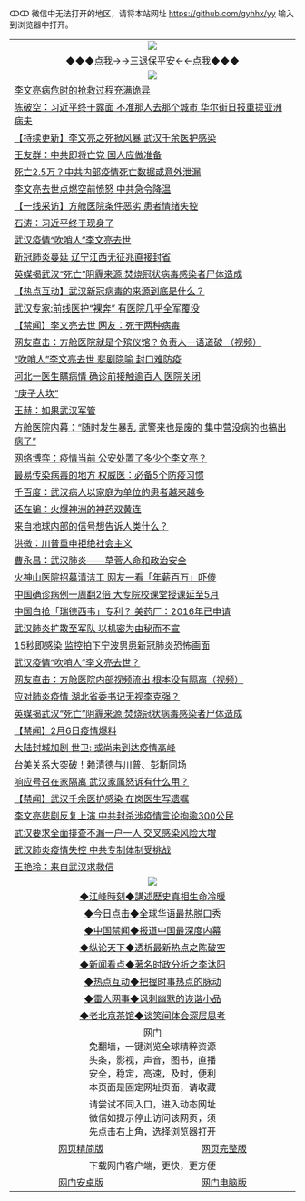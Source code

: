 ↀↀ 微信中无法打开的地区，请将本站网址 https://github.com/gyhhx/yy 输入到浏览器中打开。 

 <table>
  <tr>
    <td colspan="2" align=center><img src="https://github.com/gyhhx/image-upload/blob/master/3t.jpg"></td>
 </tr>
 <tr><td colspan="2" align="center"><a href="https://xball.casa/oo.aspx?name=ogQuit&key=eqxowaguscvmxdgc&from=yy">◆◆◆点我→→三退保平安←←点我◆◆◆</a></td></tr>
  <tr>
    <td colspan="2" align=center><img src="https://cdn.jsdelivr.net/gh/gyoupiodf/im1/%E7%BD%91%E9%97%A8%E6%96%B0%E9%97%BB1.jpg"></td>
 </tr>
<tr><td colspan="2" align="left"><a href="https://xball.casa/oo.aspx?name=c1127116&key=eqxowaguscvmxdgc&from=yy">李文亮病危时的抢救过程充满诡异</a></td></tr>
<tr><td colspan="2" align="left"><a href="https://xball.casa/oo.aspx?name=c1127103&key=eqxowaguscvmxdgc&from=yy">陈破空：习近平终于露面 不准那人去那个城市 华尔街日报重提亚洲病夫</a></td></tr>
<tr><td colspan="2" align="left"><a href="https://xball.casa/oo.aspx?name=c1120084&key=eqxowaguscvmxdgc&from=yy">【持续更新】李文亮之死掀风暴 武汉千余医护感染</a></td></tr>
<tr><td colspan="2" align="left"><a href="https://xball.casa/oo.aspx?name=c1127117&key=eqxowaguscvmxdgc&from=yy">王友群：中共即将亡党 国人应做准备</a></td></tr>
<tr><td colspan="2" align="left"><a href="https://xball.casa/oo.aspx?name=c1127128&key=eqxowaguscvmxdgc&from=yy">死亡2.5万？中共内部疫情死亡数据或意外泄漏</a></td></tr>
<tr><td colspan="2" align="left"><a href="https://xball.casa/oo.aspx?name=c1127111&key=eqxowaguscvmxdgc&from=yy">李文亮去世点燃空前愤怒 中共急令降温</a></td></tr>
<tr><td colspan="2" align="left"><a href="https://xball.casa/oo.aspx?name=c1127014&key=eqxowaguscvmxdgc&from=yy">【一线采访】方舱医院条件恶劣 患者情绪失控</a></td></tr>
<tr><td colspan="2" align="left"><a href="https://xball.casa/oo.aspx?name=c1127051&key=eqxowaguscvmxdgc&from=yy">石涛：习近平终于现身了</a></td></tr>
<tr><td colspan="2" align="left"><a href="https://xball.casa/oo.aspx?name=c1127013&key=eqxowaguscvmxdgc&from=yy">武汉疫情“吹哨人”李文亮去世</a></td></tr>
<tr><td colspan="2" align="left"><a href="https://xball.casa/oo.aspx?name=c1127101&key=eqxowaguscvmxdgc&from=yy">新冠肺炎蔓延 辽宁江西无征兆直接封省</a></td></tr>
<tr><td colspan="2" align="left"><a href="https://xball.casa/oo.aspx?name=c1127068&key=eqxowaguscvmxdgc&from=yy">英媒揭武汉“死亡”阴霾来源:焚烧冠状病毒感染者尸体造成</a></td></tr>
<tr><td colspan="2" align="left"><a href="https://xball.casa/oo.aspx?name=c1127113&key=eqxowaguscvmxdgc&from=yy">【热点互动】武汉新冠病毒的来源到底是什么？</a></td></tr>
<tr><td colspan="2" align="left"><a href="https://xball.casa/oo.aspx?name=c1127130&key=eqxowaguscvmxdgc&from=yy">武汉专家:前线医护“裸奔” 有医院几乎全军覆没</a></td></tr>
<tr><td colspan="2" align="left"><a href="https://xball.casa/oo.aspx?name=c1127132&key=eqxowaguscvmxdgc&from=yy">【禁闻】李文亮去世 网友：死于两种病毒</a></td></tr>
<tr><td colspan="2" align="left"><a href="https://xball.casa/oo.aspx?name=c1127015&key=eqxowaguscvmxdgc&from=yy">网友直击：方舱医院就是个殡仪馆？负责人一语道破 （视频）</a></td></tr>
<tr><td colspan="2" align="left"><a href="https://xball.casa/oo.aspx?name=c1127131&key=eqxowaguscvmxdgc&from=yy">“吹哨人”李文亮去世 悲剧隐喻 封口难防疫</a></td></tr>
<tr><td colspan="2" align="left"><a href="https://xball.casa/oo.aspx?name=c1127129&key=eqxowaguscvmxdgc&from=yy">河北一医生瞒病情 确诊前接触逾百人 医院关闭</a></td></tr>
<tr><td colspan="2" align="left"><a href="https://xball.casa/oo.aspx?name=c1127134&key=eqxowaguscvmxdgc&from=yy">“庚子大坎”</a></td></tr>
<tr><td colspan="2" align="left"><a href="https://xball.casa/oo.aspx?name=c1127034&key=eqxowaguscvmxdgc&from=yy">王赫：如果武汉军管</a></td></tr>
<tr><td colspan="2" align="left"><a href="https://xball.casa/oo.aspx?name=c1127106&key=eqxowaguscvmxdgc&from=yy">方舱医院内幕：“随时发生暴乱 武警来也是废的 集中营没病的也搞出病了”</a></td></tr>
<tr><td colspan="2" align="left"><a href="https://xball.casa/oo.aspx?name=c1127036&key=eqxowaguscvmxdgc&from=yy">网络博弈：疫情当前 公安处置了多少个李文亮？</a></td></tr>
<tr><td colspan="2" align="left"><a href="https://xball.casa/oo.aspx?name=c1127100&key=eqxowaguscvmxdgc&from=yy">最易传染病毒的地方 权威医：必备5个防疫习惯</a></td></tr>
<tr><td colspan="2" align="left"><a href="https://xball.casa/oo.aspx?name=c1127018&key=eqxowaguscvmxdgc&from=yy">千百度：武汉病人以家庭为单位的患者越来越多</a></td></tr>
<tr><td colspan="2" align="left"><a href="https://xball.casa/oo.aspx?name=c1127119&key=eqxowaguscvmxdgc&from=yy">还在骗：火爆神洲的神药双黄连</a></td></tr>
<tr><td colspan="2" align="left"><a href="https://xball.casa/oo.aspx?name=c1127090&key=eqxowaguscvmxdgc&from=yy">来自地球内部的信号想告诉人类什么？</a></td></tr>
<tr><td colspan="2" align="left"><a href="https://xball.casa/oo.aspx?name=c1127126&key=eqxowaguscvmxdgc&from=yy">洪微：川普重申拒绝社会主义</a></td></tr>
<tr><td colspan="2" align="left"><a href="https://xball.casa/oo.aspx?name=c1127127&key=eqxowaguscvmxdgc&from=yy">曹永昌：武汉肺炎——草菅人命和政治安全</a></td></tr>
<tr><td colspan="2" align="left"><a href="https://xball.casa/oo.aspx?name=c1127063&key=eqxowaguscvmxdgc&from=yy">火神山医院招募清洁工 网友一看「年薪百万」吓傻</a></td></tr>
<tr><td colspan="2" align="left"><a href="https://xball.casa/oo.aspx?name=c1127109&key=eqxowaguscvmxdgc&from=yy">中国确诊病例一周翻2倍 大专院校课堂授课延至5月</a></td></tr>
<tr><td colspan="2" align="left"><a href="https://xball.casa/oo.aspx?name=c1127065&key=eqxowaguscvmxdgc&from=yy">中国白抢「瑞德西韦」专利？ 美药厂：2016年已申请</a></td></tr>
<tr><td colspan="2" align="left"><a href="https://xball.casa/oo.aspx?name=c1127088&key=eqxowaguscvmxdgc&from=yy">武汉肺炎扩散至军队 以机密为由秘而不宣</a></td></tr>
<tr><td colspan="2" align="left"><a href="https://xball.casa/oo.aspx?name=c1127049&key=eqxowaguscvmxdgc&from=yy">15秒即感染 监控拍下宁波男患新冠肺炎恐怖画面</a></td></tr>
<tr><td colspan="2" align="left"><a href="https://xball.casa/oo.aspx?name=c1127110&key=eqxowaguscvmxdgc&from=yy">武汉疫情“吹哨人”李文亮去世？</a></td></tr>
<tr><td colspan="2" align="left"><a href="https://xball.casa/oo.aspx?name=c1127141&key=eqxowaguscvmxdgc&from=yy">网友直击：方舱医院内部视频流出 根本没有隔离（视频）</a></td></tr>
<tr><td colspan="2" align="left"><a href="https://xball.casa/oo.aspx?name=c1127146&key=eqxowaguscvmxdgc&from=yy">应对肺炎疫情 湖北省委书记无视李克强？</a></td></tr>
<tr><td colspan="2" align="left"><a href="https://xball.casa/oo.aspx?name=c1127148&key=eqxowaguscvmxdgc&from=yy">英媒揭武汉“死亡”阴霾来源:焚烧冠状病毒感染者尸体造成</a></td></tr>
<tr><td colspan="2" align="left"><a href="https://xball.casa/oo.aspx?name=c1127142&key=eqxowaguscvmxdgc&from=yy">【禁闻】2月6日疫情爆料</a></td></tr>
<tr><td colspan="2" align="left"><a href="https://xball.casa/oo.aspx?name=c1127133&key=eqxowaguscvmxdgc&from=yy">大陆封城加剧 世卫: 或尚未到达疫情高峰</a></td></tr>
<tr><td colspan="2" align="left"><a href="https://xball.casa/oo.aspx?name=c1127150&key=eqxowaguscvmxdgc&from=yy">台美关系大突破！赖清德与川普、彭斯同场</a></td></tr>
<tr><td colspan="2" align="left"><a href="https://xball.casa/oo.aspx?name=c1127012&key=eqxowaguscvmxdgc&from=yy">响应号召在家隔离 武汉家属怒诉有什么用？</a></td></tr>
<tr><td colspan="2" align="left"><a href="https://xball.casa/oo.aspx?name=c1127115&key=eqxowaguscvmxdgc&from=yy">【禁闻】武汉千余医护感染 在岗医生写遗嘱</a></td></tr>
<tr><td colspan="2" align="left"><a href="https://xball.casa/oo.aspx?name=c1127085&key=eqxowaguscvmxdgc&from=yy">李文亮悲剧反复上演 中共封杀涉疫情言论拘逾300公民</a></td></tr>
<tr><td colspan="2" align="left"><a href="https://xball.casa/oo.aspx?name=c1127047&key=eqxowaguscvmxdgc&from=yy">武汉要求全面排查不漏一户一人 交叉感染风险大增</a></td></tr>
<tr><td colspan="2" align="left"><a href="https://xball.casa/oo.aspx?name=c1127033&key=eqxowaguscvmxdgc&from=yy">武汉肺炎疫情失控 中共专制体制受挑战</a></td></tr>
<tr><td colspan="2" align="left"><a href="https://xball.casa/oo.aspx?name=c1127135&key=eqxowaguscvmxdgc&from=yy">王艳玲：来自武汉求救信</a></td></tr>

 <tr>
   <td colspan="2" align=center><img src="https://cdn.jsdelivr.net/gh/gyoupiodf/im1/jf-1.jpg"></td>
  </tr>
   <tr>
   <td colspan="2" align=center> 
<a href="https://xball.casa/oo.aspx?name=c922850&key=eqxowaguscvmxdgc&from=yy&tag=9877">◆江峰時刻◆講述歷史真相生命冷暖</a><br/>
    </td>
  </tr>
   <tr>
   <td colspan="2" align=center> 
<a href="https://xball.casa/oo.aspx?name=c816850&key=eqxowaguscvmxdgc&from=yy&tag=9877">◆今日点击◆全球华语最热脱口秀</a><br/>
    </td>
  </tr>
  <tr>
  <td colspan="2" align=center>
<a href="https://xball.casa/oo.aspx?name=c816860&key=eqxowaguscvmxdgc&from=yy&tag=99733110">◆中国禁闻◆报道中国最深度内幕</a><br/>
   </tr>
  <tr>
     <td colspan="2" align=center>
<a href="https://xball.casa/oo.aspx?name=c816855&key=eqxowaguscvmxdgc&from=yy&tag=997110">◆纵论天下◆透析最新热点之陈破空</a><br/>
   </tr>
   <tr>
      <td colspan="2" align=center>
<a href="https://xball.casa/oo.aspx?name=c838308&key=eqxowaguscvmxdgc&from=yy&tag=9973110">◆新闻看点◆著名时政分析之李沐阳</a><br/>
   </tr>
   <tr>
     <td colspan="2" align=center>
<a href="https://xball.casa/oo.aspx?name=c816852&key=eqxowaguscvmxdgc&from=yy&tag=9733110">◆热点互动◆把握时事热点的脉动</a><br/>
   </tr>
   <tr>
      <td colspan="2" align=center>
<a href="https://xball.casa/oo.aspx?name=c816694&key=eqxowaguscvmxdgc&from=yy&tag=93310">◆雷人网事◆讽刺幽默的诙谐小品</a><br/>
   </tr>
   <tr>
    <td colspan="2" align=center>
<a href="https://xball.casa/oo.aspx?name=c816650&key=eqxowaguscvmxdgc&from=yy&tag=9973110">◆老北京茶馆◆谈笑间体会深层思考</a><br/>
   </tr>
<tr>
    <td colspan="2" align="center">网门<br/>免翻墙，一键浏览全球精粹资源<br/>头条，影视，声音，图书，直播<br/>安全，稳定，高速，及时，便利<br/>本页面是固定网址页面，请收藏</td>
  <tr>
  <tr>
    <td colspan="2" align="center">请尝试不同入口，进入动态网址<br/>微信如提示停止访问该网页，须<br/>先点击右上角，选择浏览器打开</td>
  <tr>  
  <tr>
    <td align="center"><a href="https://gitcdn.xyz/repo/otiny/up/master/show002.htm">网页精简版</a></td>
    <td align="center"><a href="https://gitcdn.xyz/repo/otiny/up/master/show001.htm">网页完整版</a></td>
  </tr>
  <tr>
    <td colspan="2" align="center">下载网门客户端，更快，更方便</td>
  <tr>
  <tr>
    <td align="center"><a href="https://raw.githubusercontent.com/opipe/up/master/oGatea.apk">网门安卓版</a></td>
    <td align="center"><a href="https://raw.githubusercontent.com/opipe/up/master/oGate.zip">网门电脑版</a></td>
  </tr>

</table>

